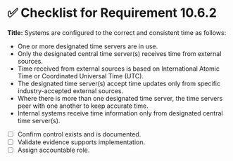 # ✅ Checklist for Requirement 10.6.2

**Title:** Systems are configured to the correct and consistent time as follows:
- One or more designated time servers are in use. 
- Only the designated central time server(s) receives time from external sources. 
- Time received from external sources is based on International Atomic Time or Coordinated Universal Time (UTC). 
- The designated time server(s) accept time updates only from specific industry-accepted external sources. 
- Where there is more than one designated time server, the time servers peer with one another to keep accurate time. 
- Internal systems receive time information only from designated central time server(s).

- [ ] Confirm control exists and is documented.
- [ ] Validate evidence supports implementation.
- [ ] Assign accountable role.
